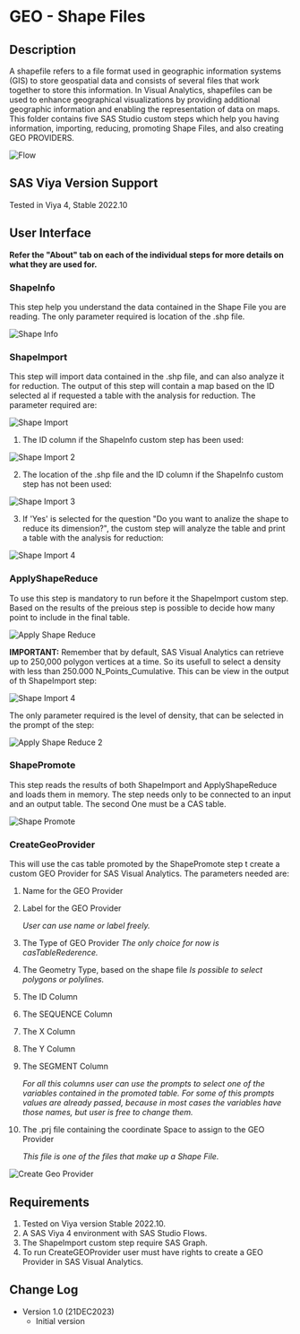 # GEO - Shape Files

## Description

A shapefile refers to a file format used in geographic information systems (GIS) to store geospatial data and consists of several files that work together to store this information. 
In Visual Analytics, shapefiles can be used to enhance geographical visualizations by providing additional geographic information and enabling the representation of data on maps.
This folder contains five SAS Studio custom steps which help you having information, importing, reducing, promoting Shape Files, and also creating GEO PROVIDERS.

![Flow](./img/ShapeFile-Example_Flow.png)

## SAS Viya Version Support
Tested in Viya 4, Stable 2022.10

## User Interface

**Refer the "About" tab on each of the individual steps for more details on what they are used for.**

### ShapeInfo

This step help you understand the data contained in the Shape File you are reading.
The only parameter required is location of the .shp file.

![Shape Info](./img/ShapeInfo.png)

### ShapeImport

This step will import data contained in the .shp file, and can also analyze it for reduction.
The output of this step will contain a map based on the ID selected al if requested a table with the analysis for reduction.
The parameter required are:

![Shape Import](./img/ShapeImport.png)

1. The ID column if the ShapeInfo custom step has been used:

![Shape Import 2](./img/ShapeImport_2.png)

2. The location of the .shp file and the ID column if the ShapeInfo custom step has not been used:

![Shape Import 3](./img/ShapeImport_3.png)

3. If 'Yes' is selected for the question "Do you want to analize the shape to reduce its dimension?", the custom step will analyze the table and print a table with the analysis for reduction:

![Shape Import 4](./img/ShapeImport_4.png)

### ApplyShapeReduce

To use this step is mandatory to run before it the ShapeImport custom step.
Based on the results of the preious step is possible to decide how many point to include in the final table.

![Apply Shape Reduce](./img/ApplyShapeReduce.png)

**IMPORTANT:**
Remember that by default, SAS Visual Analytics can retrieve up to 250,000 polygon vertices at a time.
So its usefull to select a density with less than 250.000 N_Points_Cumulative. This can be view in the output of th ShapeImport step:

![Shape Import 4](./img/ShapeImport_4.png)

The only parameter required is the level of density, that can be selected in the prompt of the step:

![Apply Shape Reduce 2](./img/ApplyShapeReduce_2.png)

### ShapePromote

This step reads the results of both ShapeImport and ApplyShapeReduce and loads them in memory.
The step needs only to be connected to an input and an output table.
The second One must be a CAS table.

![Shape Promote](./img/ShapePromote.png)

### CreateGeoProvider

This will use the cas table promoted by the ShapePromote step t create a custom GEO Provider for SAS Visual Analytics.
The parameters needed are:

1. Name for the GEO Provider
2. Label for the GEO Provider

	*User can use name or label freely.*

3. The Type of GEO Provider 
	*The only choice for now is casTableRederence.*
	
4. The Geometry Type, based on the shape file 
	*Is possible to select polygons or polylines.*
5. The ID Column 
6. The SEQUENCE Column
7. The X Column
8. The Y Column
9. The SEGMENT Column

	*For all this columns user can use the prompts to select one of the variables contained in the promoted table.*
	*For some of this prompts values are already passed, because in most cases the variables have those names, but user is free to change them.*
	
10. The .prj file containing the coordinate Space to assign to the GEO Provider

	*This file is one of the files that make up a Shape File.*


![Create Geo Provider](./img/CreateGeoProvider.png)

## Requirements

1. Tested on Viya version Stable 2022.10.
2. A SAS Viya 4 environment with SAS Studio Flows.
3. The ShapeImport custom step require SAS Graph.
4. To run CreateGEOProvider user must have rights to create a GEO Provider in SAS Visual Analytics.

## Change Log

* Version 1.0 (21DEC2023) 
    * Initial version
